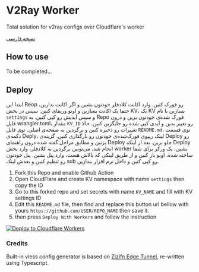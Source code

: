 # V2Ray Worker
 Total solution for v2ray configs over Cloudflare's worker

[نسخه فارسی](https://github.com/sma-abyar/v2ray-worker/blob/main/README-fa.md)

## How to use

To be completed...

## Deploy 

ابتدا این Reop رو فورک کنین. وارد اکانت کلادفلر خودتون بشین و اگر اکانت ندارین، حتما یک اکانت بسازین و اونو وریفای کنین. سپس در بخش KV، یک KV بسازین با نام `settings` و سپس آیدیش رو کپی کنین. به Repo فورک شده‌ی خودتون برین و درون فایل wrangler.toml، مقدار `KV_ID` رو تغییر بدین و آیدی کپی شده رو جایگزین کنین. حالا تغییرات رو ذخیره کنین و برگردین به صفحه‌ی اصلی. توی فایل `README.md`، توی قسمت دکمه‌ی Deply، لینک ریپوی فورک‌شده‌ی خودتون رو بارگذاری کنین. گزینه‌ی Deploy رو بزنین و مطابق مراحل گفته شده درون راهنمای Deploy جلو برین. بعد از اینکه Deploy انجام شد، می‌تونین برگردین به کلادفلر، وارد بخش worker بشین، یک ورکر برای شما ساخته شده، اونو باز کنین و از طریق لینکی که بالاش هست، وارد پنل بشین. پنل خودتون رو تنظیم کنین و بعدش لینک sub رو کپی کنین و داخل نرم افزار بندازین.


 1. Fork this Repo and enable Github Action
 2. Open CloudFlare and create KV namespace with name `settings` then copy the ID
 3. Go to this forked repo and set secrets with name `KV_NAME` and fill with KV settings ID
 4. Edit this `README.md` file, then find and replace this button url bellow with yours `https://github.com/USER/REPO_NAME` then save it.
 4. then press `Deploy With Workers` and follow the instruction

[![Deploy to Cloudflare Workers](https://deploy.workers.cloudflare.com/button)](https://deploy.workers.cloudflare.com/?url=https://github.com/sma-abyar/v2ray-worker)

### Credits
Built-in vless config generator is based on [Zizifn Edge Tunnel](https://github.com/zizifn/edgetunnel), re-written using Typescript.
